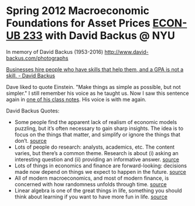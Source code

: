 # Spring 2012 Macroeconomic Foundations for Asset Prices [ECON-UB 233](https://web.archive.org/web/20200923102608/https://sites.google.com/site/nyusternmacrofoundations/home) with David Backus @ NYU

In memory of David Backus (1953-2016) http://www.david-backus.com/photographs

[Businesses hire people who have skills that help them, and a GPA is not a skill. - David Backus](https://web.archive.org/web/20200923102701/http://pages.stern.nyu.edu/~dbackus/undergrad_advice.htm)

Dave liked to quote Einstein. "Make things as simple as possible, but not simpler." I still remember his voice as he taught us. Now I saw this sentence again in [one of his class notes](https://web.archive.org/web/http://pages.stern.nyu.edu/~dbackus/233/notes_econ_2periods.pdf). His voice is with me again.

David Backus Quotes:

* Some people find the apparent lack of realism of economic models puzzling, but it’s often necessary to gain sharp insights. The idea is to focus on the things that matter, and simplify or ignore the things that don’t. [source](https://web.archive.org/web/http://pages.stern.nyu.edu/~dbackus/233/notes_econ_2periods.pdf)
* Lots of people do research: analysts, academics, etc. The content varies, but there’s a common theme. Research is about (i) asking an interesting question and (ii) providing an informative answer. [source](https://web.archive.org/web/http://pages.stern.nyu.edu/~dbackus/233/notes_econ_bounds.pdf)
* Lots of things in economics and finance are forward-looking: decisions made now depend on things we expect to happen in the future. [source](https://web.archive.org/web/20200923102850/http://pages.stern.nyu.edu/~dbackus/233/notes_econ_forward.pdf)
* All of modern macroeconomics, and most of modern finance, is concerned with how randomness unfolds through time. [source](https://web.archive.org/web/20151014082812/http://pages.stern.nyu.edu/~dbackus/233/notes_math_stochprocesses.pdf)
* Linear algebra is one of the great things in life, something you should think about learning if you want to have more fun in life. [source](https://web.archive.org/web/20151014082812/http://pages.stern.nyu.edu/~dbackus/233/notes_math_stochprocesses.pdf)
